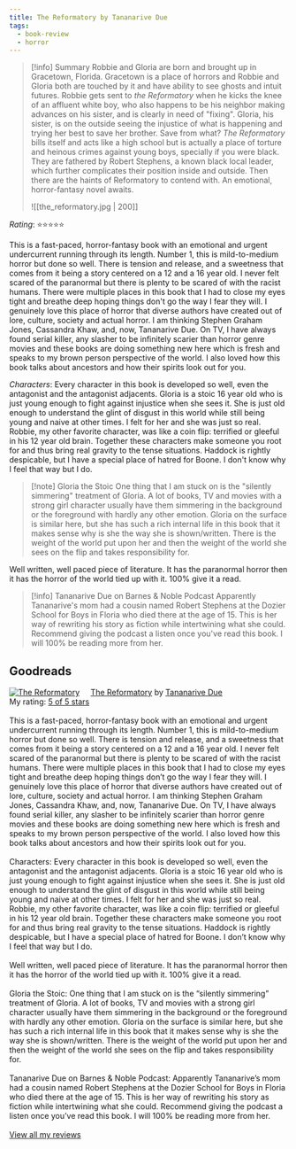 ```yaml
---
title: The Reformatory by Tananarive Due
tags:
  - book-review
  - horror
---
```

> [!info] Summary
> Robbie and Gloria are born and brought up in Gracetown, Florida. Gracetown is a place of horrors and Robbie and Gloria both are touched by it and have ability to see ghosts and intuit futures. Robbie gets sent to *the Reformatory* when he kicks the knee of an affluent white boy, who also happens to be his neighbor making advances on his sister, and is clearly in need of "fixing". Gloria, his sister, is on the outside seeing the injustice of what is happening and trying her best to save her brother. Save from what? *The Reformatory* bills itself and acts like a high school but is actually a place of torture and heinous crimes against young boys, specially if you were black. They are fathered by Robert Stephens, a known black local leader, which further complicates their position inside and outside. Then there are the haints of Reformatory to contend with. An emotional, horror-fantasy novel awaits. 
> 
> ![[the_reformatory.jpg | 200]]

*Rating*: ⭐️⭐️⭐️⭐️⭐️

This is a fast-paced, horror-fantasy book with an emotional and urgent undercurrent running through its length. Number 1, this is mild-to-medium horror but done so well. There is tension and release, and a sweetness that comes from it being a story centered on a 12 and a 16 year old. I never felt scared of the paranormal but there is plenty to be scared of with the racist humans. There were multiple places in this book that I had to close my eyes tight and breathe deep hoping things don't go the way I fear they will. I genuinely love this place of horror that diverse authors have created out of lore, culture, society and actual horror. I am thinking Stephen Graham Jones, Cassandra Khaw, and, now, Tananarive Due. On TV, I have always found serial killer, any slasher to be infinitely scarier than horror genre movies and these books are doing something new here which is fresh and speaks to my brown person perspective of the world. I also loved how this book talks about ancestors and how their spirits look out for you.

*Characters*: Every character in this book is developed so well, even the antagonist and the antagonist adjacents. Gloria is a stoic 16 year old who is just young enough to fight against injustice when she sees it. She is just old enough to understand the glint of disgust in this world while still being young and naive at other times. I felt for her and she was just so real. Robbie, my other favorite character, was like a coin flip: terrified or gleeful in his 12 year old brain. Together these characters make someone you root for and thus bring real gravity to the tense situations. Haddock is rightly despicable, but I have a special place of hatred for Boone. I don't know why I feel that way but I do.

> [!note] Gloria the Stoic
>  One thing that I am stuck on is the "silently simmering" treatment of Gloria. A lot of books, TV and movies with a strong girl character usually have them simmering in the background or the foreground with hardly any other emotion. Gloria on the surface is similar here, but she has such a rich internal life in this book that it makes sense why is she the way she is shown/written. There is the weight of the world put upon her and then the weight of the world she sees on the flip and takes responsibility for. 

Well written, well paced piece of literature. It has the paranormal horror then it has the horror of the world tied up with it. 100% give it a read.

> [!info] Tananarive Due on Barnes & Noble Podcast
> Apparently Tananarive's mom had a cousin named Robert Stephens at the Dozier School for Boys in Floria who died there at the age of 15. This is her way of rewriting his story as fiction while intertwining what she could. Recommend giving the podcast a listen once you've read this book. I will 100% be reading more from her.

## Goodreads

<a href="https://www.goodreads.com/book/show/74891190-the-reformatory" style="float: left; padding-right: 20px"><img border="0" alt="The Reformatory" src="https://i.gr-assets.com/images/S/compressed.photo.goodreads.com/books/1677904560l/74891190._SX98_.jpg" /></a><a href="https://www.goodreads.com/book/show/74891190-the-reformatory">The Reformatory</a> by <a href="https://www.goodreads.com/author/show/23417.Tananarive_Due">Tananarive Due</a><br/>
My rating: <a href="https://www.goodreads.com/review/show/7787291993">5 of 5 stars</a><br /><br />
This is a fast-paced, horror-fantasy book with an emotional and urgent undercurrent running through its length. Number 1, this is mild-to-medium horror but done so well. There is tension and release, and a sweetness that comes from it being a story centered on a 12 and a 16 year old. I never felt scared of the paranormal but there is plenty to be scared of with the racist humans. There were multiple places in this book that I had to close my eyes tight and breathe deep hoping things don’t go the way I fear they will. I genuinely love this place of horror that diverse authors have created out of lore, culture, society and actual horror. I am thinking Stephen Graham Jones, Cassandra Khaw, and, now, Tananarive Due. On TV, I have always found serial killer, any slasher to be infinitely scarier than horror genre movies and these books are doing something new here which is fresh and speaks to my brown person perspective of the world. I also loved how this book talks about ancestors and how their spirits look out for you.<br /><br />Characters: Every character in this book is developed so well, even the antagonist and the antagonist adjacents. Gloria is a stoic 16 year old who is just young enough to fight against injustice when she sees it. She is just old enough to understand the glint of disgust in this world while still being young and naive at other times. I felt for her and she was just so real. Robbie, my other favorite character, was like a coin flip: terrified or gleeful in his 12 year old brain. Together these characters make someone you root for and thus bring real gravity to the tense situations. Haddock is rightly despicable, but I have a special place of hatred for Boone. I don’t know why I feel that way but I do.<br /><br />Well written, well paced piece of literature. It has the paranormal horror then it has the horror of the world tied up with it. 100% give it a read.<br /><br />Gloria the Stoic: One thing that I am stuck on is the “silently simmering” treatment of Gloria. A lot of books, TV and movies with a strong girl character usually have them simmering in the background or the foreground with hardly any other emotion. Gloria on the surface is similar here, but she has such a rich internal life in this book that it makes sense why is she the way she is shown/written. There is the weight of the world put upon her and then the weight of the world she sees on the flip and takes responsibility for.<br /><br />Tananarive Due on Barnes & Noble Podcast: Apparently Tananarive’s mom had a cousin named Robert Stephens at the Dozier School for Boys in Floria who died there at the age of 15. This is her way of rewriting his story as fiction while intertwining what she could. Recommend giving the podcast a listen once you’ve read this book. I will 100% be reading more from her.
<br/><br/>
<a href="https://www.goodreads.com/review/list/108686092-priyam">View all my reviews</a>
